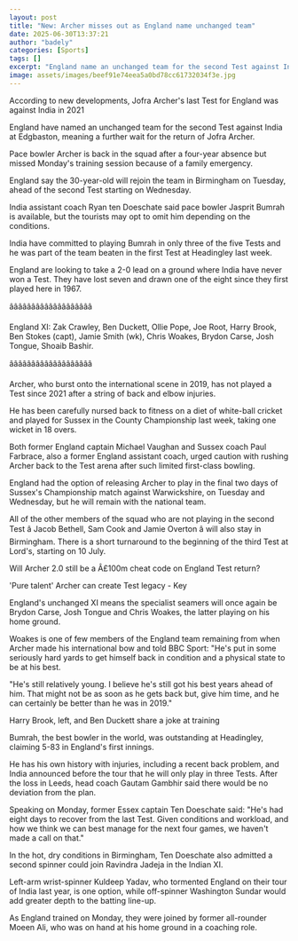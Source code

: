 ```yaml
---
layout: post
title: "New: Archer misses out as England name unchanged team"
date: 2025-06-30T13:37:21
author: "badely"
categories: [Sports]
tags: []
excerpt: "England name an unchanged team for the second Test against India at Edgbaston, meaning a further wait for the return of Jofra Archer."
image: assets/images/beef91e74eea5a0bd78cc61732034f3e.jpg
---
```


According to new developments, Jofra Archer's last Test for England was against India in 2021

England have named an unchanged team for the second Test against India at Edgbaston, meaning a further wait for the return of Jofra Archer.

Pace bowler Archer is back in the squad after a four-year absence but missed Monday's training session because of a family emergency.

England say the 30-year-old will rejoin the team in Birmingham on Tuesday, ahead of the second Test starting on Wednesday.

India assistant coach Ryan ten Doeschate said pace bowler Jasprit Bumrah is available, but the tourists may opt to omit him depending on the conditions.

India have committed to playing Bumrah in only three of the five Tests and he was part of the team beaten in the first Test at Headingley last week.

England are looking to take a 2-0 lead on a ground where India have never won a Test. They have lost seven and drawn one of the eight since they first played here in 1967.

âââââââââââââââââââ

England XI: Zak Crawley, Ben Duckett, Ollie Pope, Joe Root, Harry Brook, Ben Stokes (capt), Jamie Smith (wk), Chris Woakes, Brydon Carse, Josh Tongue, Shoaib Bashir.

âââââââââââââââââââ

Archer, who burst onto the international scene in 2019, has not played a Test since 2021 after a string of back and elbow injuries.

He has been carefully nursed back to fitness on a diet of white-ball cricket and played for Sussex in the County Championship last week, taking one wicket in 18 overs.

Both former England captain Michael Vaughan and Sussex coach Paul Farbrace, also a former England assistant coach, urged caution with rushing Archer back to the Test arena after such limited first-class bowling.

England had the option of releasing Archer to play in the final two days of Sussex's Championship match against Warwickshire, on Tuesday and Wednesday, but he will remain with the national team.

All of the other members of the squad who are not playing in the second Test â Jacob Bethell, Sam Cook and Jamie Overton â will also stay in Birmingham. There is a short turnaround to the beginning of the third Test at Lord's, starting on 10 July.

Will Archer 2.0 still be a Â£100m cheat code on England Test return?

'Pure talent' Archer can create Test legacy - Key

England's unchanged XI means the specialist seamers will once again be Brydon Carse, Josh Tongue and Chris Woakes, the latter playing on his home ground.

Woakes is one of few members of the England team remaining from when Archer made his international bow and told BBC Sport: "He's put in some seriously hard yards to get himself back in condition and a physical state to be at his best.

"He's still relatively young. I believe he's still got his best years ahead of him. That might not be as soon as he gets back but, give him time, and he can certainly be better than he was in 2019."

Harry Brook, left, and Ben Duckett share a joke at training

Bumrah, the best bowler in the world, was outstanding at Headingley, claiming 5-83 in England's first innings.

He has his own history with injuries, including a recent back problem, and India announced before the tour that he will only play in three Tests. After the loss in Leeds, head coach Gautam Gambhir said there would be no deviation from the plan.

Speaking on Monday, former Essex captain Ten Doeschate said: "He's had eight days to recover from the last Test. Given conditions and workload, and how we think we can best manage for the next four games, we haven't made a call on that."

In the hot, dry conditions in Birmingham, Ten Doeschate also admitted a second spinner could join Ravindra Jadeja in the Indian XI.

Left-arm wrist-spinner Kuldeep Yadav, who tormented England on their tour of India last year, is one option, while off-spinner Washington Sundar would add greater depth to the batting line-up.

As England trained on Monday, they were joined by former all-rounder Moeen Ali, who was on hand at his home ground in a coaching role.

